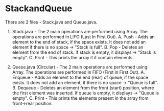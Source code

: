 # StackandQueue

There are 2 files - Stack.java and Queue.java.
1. Stack.java - The 2 main operations are performed using Array. The operations are performed in LIFO (Last In First Out).
    A. Push - Adds an element to the end of stack, if the space exists. It does not add an element if there is no space -> "Stack is full".
    B. Pop - Deletes an element from the end of stack. If stack is empty, it displays -> "Stack is empty".
    C. Print - This prints the array if it contain elements.
    
2. Queue.java (Circular) - The 2 main operations are performed using Array. The operations are performed in FIFO (First in First Out).
    A. Enqueue - Adds an element to the end (rear) of queue, if the space exists. It does not add an element, if there is no space -> "Queue is full".
    B. Dequeue - Deletes an element from the front (start) position, where the first element was inserted. If queue is empty, it displays -> "Queue is empty".
    C. Print - This prints the elements present in the array from front->rear position.
